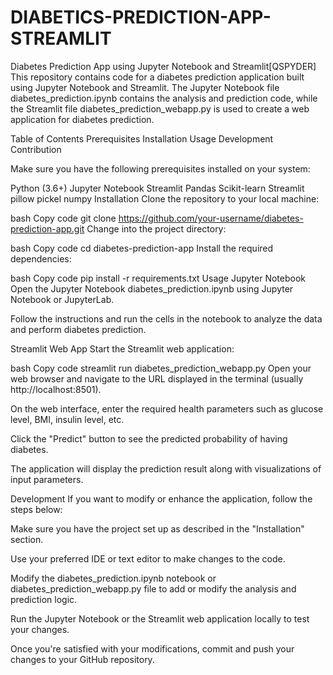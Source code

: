 # DIABETICS-PREDICTION-APP-STREAMLIT
Diabetes Prediction App using Jupyter Notebook and Streamlit[QSPYDER]
This repository contains code for a diabetes prediction application built using Jupyter Notebook and Streamlit. The Jupyter Notebook file diabetes_prediction.ipynb contains the analysis and prediction code, while the Streamlit file diabetes_prediction_webapp.py is used to create a web application for diabetes prediction.

Table of Contents
Prerequisites
Installation
Usage
Development
Contribution

Make sure you have the following prerequisites installed on your system:

Python (3.6+)
Jupyter Notebook
Streamlit
Pandas
Scikit-learn
Streamlit
pillow
pickel
numpy
Installation
Clone the repository to your local machine:

bash
Copy code
git clone https://github.com/your-username/diabetes-prediction-app.git
Change into the project directory:

bash
Copy code
cd diabetes-prediction-app
Install the required dependencies:

bash
Copy code
pip install -r requirements.txt
Usage
Jupyter Notebook
Open the Jupyter Notebook diabetes_prediction.ipynb using Jupyter Notebook or JupyterLab.

Follow the instructions and run the cells in the notebook to analyze the data and perform diabetes prediction.

Streamlit Web App
Start the Streamlit web application:

bash
Copy code
streamlit run diabetes_prediction_webapp.py
Open your web browser and navigate to the URL displayed in the terminal (usually http://localhost:8501).

On the web interface, enter the required health parameters such as glucose level, BMI, insulin level, etc.

Click the "Predict" button to see the predicted probability of having diabetes.

The application will display the prediction result along with visualizations of input parameters.

Development
If you want to modify or enhance the application, follow the steps below:

Make sure you have the project set up as described in the "Installation" section.

Use your preferred IDE or text editor to make changes to the code.

Modify the diabetes_prediction.ipynb notebook or diabetes_prediction_webapp.py file to add or modify the analysis and prediction logic.

Run the Jupyter Notebook or the Streamlit web application locally to test your changes.

Once you're satisfied with your modifications, commit and push your changes to your GitHub repository.


